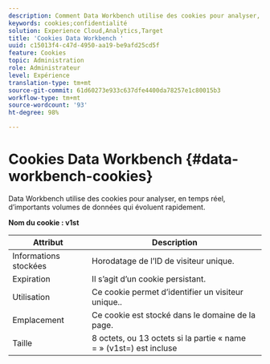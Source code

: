```yaml
---
description: Comment Data Workbench utilise des cookies pour analyser, en temps réel, d’importants volumes de données qui évoluent rapidement.
keywords: cookies;confidentialité
solution: Experience Cloud,Analytics,Target
title: 'Cookies Data Workbench '
uuid: c15013f4-c47d-4950-aa19-be9afd25cd5f
feature: Cookies
topic: Administration
role: Administrateur
level: Expérience
translation-type: tm+mt
source-git-commit: 61d60273e933c637dfe4400da78257e1c80015b3
workflow-type: tm+mt
source-wordcount: '93'
ht-degree: 98%

---
```



# Cookies Data Workbench {#data-workbench-cookies}

Data Workbench utilise des cookies pour analyser, en temps réel, d’importants volumes de données qui évoluent rapidement.

**Nom du cookie : v1st**

| Attribut | Description |
|---|---|
| Informations stockées | Horodatage de l’ID de visiteur unique. |
| Expiration | Il s’agit d’un cookie persistant. |
| Utilisation | Ce cookie permet d’identifier un visiteur unique.. |
| Emplacement | Ce cookie est stocké dans le domaine de la page. |
| Taille | 8 octets, ou 13 octets si la partie « name = » (v1st=) est incluse |

